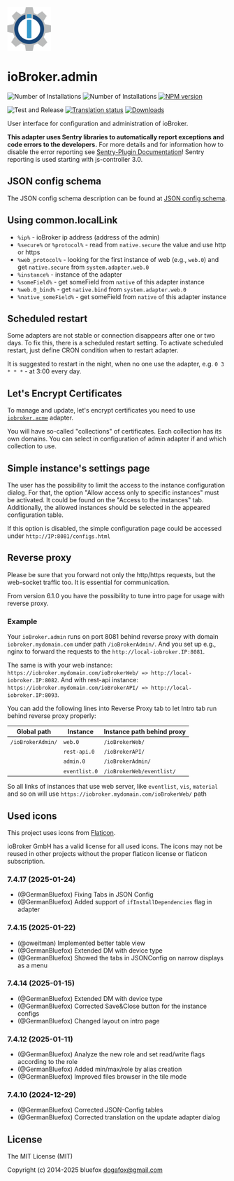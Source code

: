 <img src="packages/admin/admin/admin.svg" width="100" height="100" />

# ioBroker.admin

![Number of Installations](http://iobroker.live/badges/admin-installed.svg)
![Number of Installations](http://iobroker.live/badges/admin-stable.svg)
[![NPM version](http://img.shields.io/npm/v/iobroker.admin.svg)](https://www.npmjs.com/package/iobroker.admin)

![Test and Release](https://github.com/ioBroker/ioBroker.admin/workflows/Test%20and%20Release/badge.svg)
[![Translation status](https://weblate.iobroker.net/widgets/adapters/-/admin/svg-badge.svg)](https://weblate.iobroker.net/engage/adapters/?utm_source=widget)
[![Downloads](https://img.shields.io/npm/dm/iobroker.admin.svg)](https://www.npmjs.com/package/iobroker.admin)

User interface for configuration and administration of ioBroker.

**This adapter uses Sentry libraries to automatically report exceptions and code errors to the developers.** For more details and for information how to disable the error reporting see [Sentry-Plugin Documentation](https://github.com/ioBroker/plugin-sentry#plugin-sentry)! Sentry reporting is used starting with js-controller 3.0.

## JSON config schema

The JSON config schema description can be found at [JSON config schema](/packages/jsonConfig/SCHEMA.md).

## Using common.localLink

-   `%ip%` - ioBroker ip address (address of the admin)
-   `%secure%` or `%protocol%` - read from `native.secure` the value and use http or https
-   `%web_protocol%` - looking for the first instance of web (e.g., `web.0`) and get `native.secure` from `system.adapter.web.0`
-   `%instance%` - instance of the adapter
-   `%someField%` - get someField from `native` of this adapter instance
-   `%web.0_bind%` - get `native.bind` from `system.adapter.web.0`
-   `%native_someField%` - get someField from `native` of this adapter instance

## Scheduled restart

Some adapters are not stable or connection disappears after one or two days.
To fix this, there is a scheduled restart setting.
To activate scheduled restart, just define CRON condition when to restart adapter.

It is suggested to restart in the night, when no one use the adapter, e.g. `0 3 * * *` - at 3:00 every day.

## Let's Encrypt Certificates

To manage and update, let's encrypt certificates you need to use [`iobroker.acme`](https://github.com/iobroker-community-adapters/ioBroker.acme) adapter.

You will have so-called "collections" of certificates. Each collection has its own domains.
You can select in configuration of admin adapter if and which collection to use.

## Simple instance's settings page

The user has the possibility to limit the access to the instance configuration dialog.
For that, the option "Allow access only to specific instances" must be activated.
It could be found on the "Access to the instances" tab.
Additionally, the allowed instances should be selected in the appeared configuration table.

If this option is disabled, the simple configuration page could be accessed under `http://IP:8081/configs.html`

## Reverse proxy

Please be sure that you forward not only the http/https requests, but the web-socket traffic too. It is essential for communication.

From version 6.1.0 you have the possibility to tune intro page for usage with reverse proxy.

### Example

Your `ioBroker.admin` runs on port 8081 behind reverse proxy with domain `iobroker.mydomain.com` under path `/ioBrokerAdmin/`.
And you set up e.g., nginx to forward the requests to the `http://local-iobroker.IP:8081`.

The same is with your web instance: `https://iobroker.mydomain.com/ioBrokerWeb/ => http://local-iobroker.IP:8082`.
And with rest-api instance: `https://iobroker.mydomain.com/ioBrokerAPI/ => http://local-iobroker.IP:8093`.

You can add the following lines into Reverse Proxy tab to let Intro tab run behind reverse proxy properly:

| Global path       | Instance      | Instance path behind proxy |
|-------------------|---------------|----------------------------|
| `/ioBrokerAdmin/` | `web.0`       | `/ioBrokerWeb/`            |
|                   | `rest-api.0`  | `/ioBrokerAPI/`            |
|                   | `admin.0`     | `/ioBrokerAdmin/`          |
|                   | `eventlist.0` | `/ioBrokerWeb/eventlist/`  |

So all links of instances that use web server, like `eventlist`, `vis`, `material` and so on will use `https://iobroker.mydomain.com/ioBrokerWeb/` path

## Used icons

This project uses icons from [Flaticon](https://www.flaticon.com/).

ioBroker GmbH has a valid license for all used icons.
The icons may not be reused in other projects without the proper flaticon license or flaticon subscription.

<!--
	### **WORK IN PROGRESS**
-->
### 7.4.17 (2025-01-24)
-   (@GermanBluefox) Fixing Tabs in JSON Config
-   (@GermanBluefox) Added support of `ifInstallDependencies` flag in adapter

### 7.4.15 (2025-01-22)

-   (@oweitman) Implemented better table view
-   (@GermanBluefox) Extended DM with device type
-   (@GermanBluefox) Showed the tabs in JSONConfig on narrow displays as a menu

### 7.4.14 (2025-01-15)

-   (@GermanBluefox) Extended DM with device type
-   (@GermanBluefox) Corrected Save&Close button for the instance configs
-   (@GermanBluefox) Changed layout on intro page

### 7.4.12 (2025-01-11)

-   (@GermanBluefox) Analyze the new role and set read/write flags according to the role
-   (@GermanBluefox) Added min/max/role by alias creation
-   (@GermanBluefox) Improved files browser in the tile mode

### 7.4.10 (2024-12-29)

-   (@GermanBluefox) Corrected JSON-Config tables
-   (@GermanBluefox) Corrected translation on the update adapter dialog

## License

The MIT License (MIT)

Copyright (c) 2014-2025 bluefox <dogafox@gmail.com>
